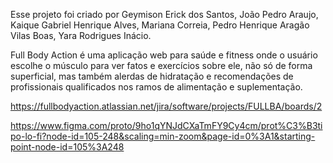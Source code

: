 Esse projeto foi criado por Geymison Erick dos Santos, João Pedro Araujo, Kaique Gabriel Henrique Alves, Mariana Correia, Pedro Henrique Aragão Vilas Boas, Yara Rodrigues Inácio.

Full Body Action é uma aplicação web para saúde e fitness onde o usuário escolhe o músculo para ver fatos e exercícios sobre ele, não só de forma superficial, mas também alerdas de hidratação e recomendações de profissionais qualificados nos ramos de alimentação e suplementação.

https://fullbodyaction.atlassian.net/jira/software/projects/FULLBA/boards/2

https://www.figma.com/proto/9ho1qYNJdCXaTmFY9Cy4cm/prot%C3%B3tipo-lo-fi?node-id=105-248&scaling=min-zoom&page-id=0%3A1&starting-point-node-id=105%3A248
